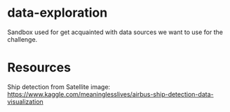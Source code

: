# data-exploration
Sandbox used for get acquainted with data sources we want to use for the challenge.

# Resources

Ship detection from Satellite image:
https://www.kaggle.com/meaninglesslives/airbus-ship-detection-data-visualization
